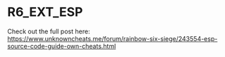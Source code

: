 # R6_EXT_ESP
Check out the full post here: https://www.unknowncheats.me/forum/rainbow-six-siege/243554-esp-source-code-guide-own-cheats.html

